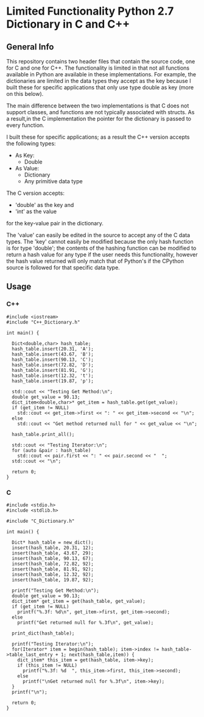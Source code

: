 # Limited Functionality Python 2.7 Dictionary in C and C++
## General Info
This repository contains two header files that contain the source code, one for C and one for C++. The functionality is limited in that not all functions available in Python are available in these implementations. For example, the dictionaries are limited in the data types they accept as the key because I built these for specific applications that only use type double as key (more on this below).

The main difference between the two implementations is that C does not support classes, and functions are not typically associated with structs. As a result,in the C implementation the pointer for the dictionary is passed to every function.

I built these for specific applications; as a result the C++ version accepts the following types:
* As Key:
  * Double
* As Value:
  * Dictionary
  * Any primitive data type

The C version accepts:
* 'double' as the key and 
* 'int' as the value 

for the key-value pair in the dictionary. 

The 'value' can easily be edited in the source to accept any of the C data types. The 'key' cannot easily be modified because the only hash function is for type 'double'; the contents of the hashing function can be modified to return a hash value for any type if the user needs this functionality, however the hash value returned will only match that of Python's if the CPython source is followed for that specific data type.

## Usage
### C++
```
#include <iostream>
#include "C++_Dictionary.h"

int main() {

  Dict<double,char> hash_table;
  hash_table.insert(20.31, 'A');
  hash_table.insert(43.67, 'B');
  hash_table.insert(90.13, 'C');
  hash_table.insert(72.82, 'D');
  hash_table.insert(81.91, 'G');
  hash_table.insert(12.32, 't');
  hash_table.insert(19.87, 'p');

  std::cout << "Testing Get Method:\n";
  double get_value = 90.13;
  dict_item<double,char>* get_item = hash_table.get(get_value);
  if (get_item != NULL)
    std::cout << get_item->first << ": " << get_item->second << "\n";
  else
    std::cout << "Get method returned null for " << get_value << "\n";

  hash_table.print_all();

  std::cout << "Testing Iterator:\n";
  for (auto &pair : hash_table)
    std::cout << pair.first << ": " << pair.second << "  ";
  std::cout << "\n";

  return 0;
}
```
### C
```
#include <stdio.h>
#include <stdlib.h>

#include "C_Dictionary.h"

int main() {

  Dict* hash_table = new_dict();
  insert(hash_table, 20.31, 12);
  insert(hash_table, 43.67, 29);
  insert(hash_table, 90.13, 67);
  insert(hash_table, 72.82, 92);
  insert(hash_table, 81.91, 92);
  insert(hash_table, 12.32, 92);
  insert(hash_table, 19.87, 92);
  
  printf("Testing Get Method:\n");
  double get_value = 90.13;
  dict_item* get_item = get(hash_table, get_value);
  if (get_item != NULL)
    printf("%.3f: %d\n", get_item->first, get_item->second);
  else
    printf("Get returned null for %.3f\n", get_value);
  
  print_dict(hash_table);

  printf("Testing Iterator:\n");
  for(Iterator* item = begin(hash_table); item->index != hash_table->table_last_entry + 1; next(hash_table,item)) {
    dict_item* this_item = get(hash_table, item->key);
    if (this_item != NULL)
      printf("%.3f: %d  ", this_item->first, this_item->second);
    else
      printf("\nGet returned null for %.3f\n", item->key);
  }
  printf("\n");

  return 0;
}
```
